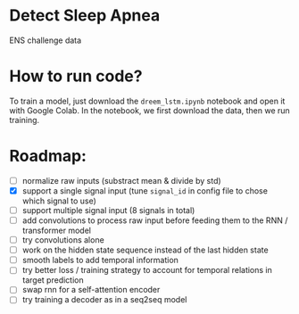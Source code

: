 # Detect Sleep Apnea
ENS challenge data

# How to run code?
To train a model, just download the `dreem_lstm.ipynb` notebook and open it with Google Colab. In the notebook, we first download the data, then we run training.

# Roadmap:
- [ ] normalize raw inputs (substract mean & divide by std)
- [x] support a single signal input (tune `signal_id` in config file to chose which signal to use)
- [ ] support multiple signal input (8 signals in total)
- [ ] add convolutions to process raw input before feeding them to the RNN / transformer model
- [ ] try convolutions alone
- [ ] work on the hidden state sequence instead of the last hidden state
- [ ] smooth labels to add temporal information
- [ ] try better loss / training strategy to account for temporal relations in target prediction
- [ ] swap rnn for a self-attention encoder
- [ ] try training a decoder as in a seq2seq model
